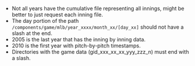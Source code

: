 - Not all years have the cumulative file representing all innings, might be better to just request each inning file.
- The day portion of the path `/components/game/mlb/year_xxxx/month_xx/[day_xx]` should not have a slash at the end.
- 2005 is the last year that has the inning by inning data.
- 2010 is the first year with pitch-by-pitch timestamps.
- Directories with the game data (gid_xxx_xx_xx_yyy_zzz_n) must end with a slash.
